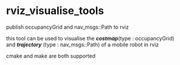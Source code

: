 # rviz_visualise_tools
publish occupancyGrid and nav_msgs::Path to rviz 

this tool can be used to visualise the ***costmap***(type : occupancyGrid) 
\
and ***trajectory*** (type : nav_msgs::Path) of a mobile robot in rviz

cmake and make are both supported